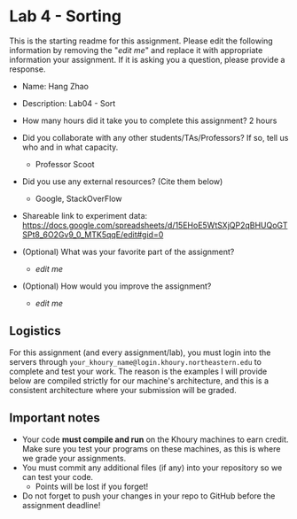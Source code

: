 # Lab 4 - Sorting

This is the starting readme for this assignment.  Please edit the following 
information by removing the "*edit me*" and replace it with appropriate 
information your assignment. If it is asking you a question, please provide 
a response.

- Name: Hang Zhao

- Description: Lab04 - Sort

- How many hours did it take you to complete this assignment? 2 hours

- Did you collaborate with any other students/TAs/Professors? If so, tell 
  us who and in what capacity.
  - Professor Scoot

- Did you use any external resources? (Cite them below)
  - Google, StackOverFlow

- Shareable link to experiment data: https://docs.google.com/spreadsheets/d/15EHoE5WtSXjQP2qBHUQoGTSPt8_6O2Gv9_0_MTK5qqE/edit#gid=0

- (Optional) What was your favorite part of the assignment? 

  - *edit me*

- (Optional) How would you improve the assignment? 
  - *edit me*

## Logistics

For this assignment (and every assignment/lab), you must login into the 
servers through `your_khoury_name@login.khoury.northeastern.edu` to complete 
and test your work. The reason is the examples I will provide below are 
compiled strictly for our machine's architecture, and this is a consistent 
architecture where your submission will be graded.

## Important notes

* Your code **must compile and run** on the Khoury machines to earn credit. 
  Make sure you test your programs on these machines, as this is where we 
  grade your assignments.
* You must commit any additional files (if any) into your repository so we 
  can test your code.
  * Points will be lost if you forget!
* Do not forget to push your changes in your repo to GitHub before the 
  assignment deadline!

